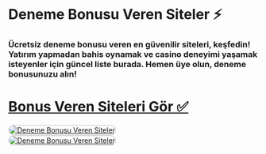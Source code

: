 # Deneme Bonusu Veren Siteler ⚡
### Ücretsiz deneme bonusu veren en güvenilir siteleri, keşfedin! Yatırım yapmadan bahis oynamak ve casino deneyimi yaşamak isteyenler için güncel liste burada. Hemen üye olun, deneme bonusunuzu alın!

# <a href="http://garajgiris.com/gthbheylnk">Bonus Veren Siteleri Gör ✅</a>

<a href="http://garajgiris.com/zbahisgit" title="Deneme Bonusu Veren Siteler">
<img src="https://i.hizliresim.com/7e4kcb9.png" alt="Deneme Bonusu Veren Siteler" style="max-width: 48%; border: 2px solid #ddd; border-radius: 10px; margin-right: 1%;">
</a>
<br/>

<a href="http://garajgiris.com/gthbheylnk" title="Deneme Bonusu Veren Siteler">
<img src="https://i.hizliresim.com/4h46ul7.png" alt="Deneme Bonusu Veren Siteler" style="max-width: 48%; border: 2px solid #ddd; border-radius: 10px; margin-right: 1%;">
</a>

